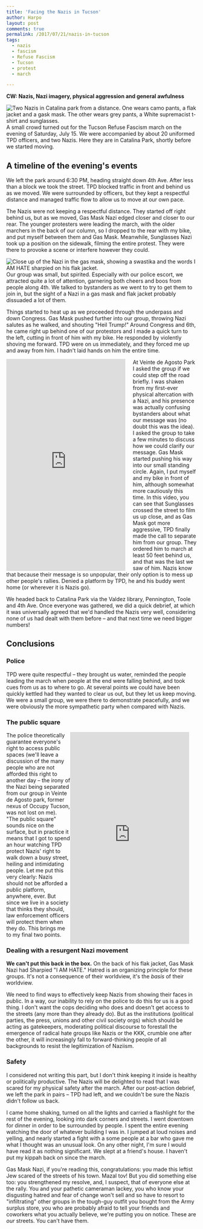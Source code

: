 ```yaml
---
title: 'Facing the Nazis in Tucson'
author: Harpo
layout: post
comments: true
permalink: /2017/07/21/nazis-in-tucson
tags:
  - nazis
  - fascism
  - Refuse Fascism
  - Tucson
  - protest
  - march

---
```


**CW: Nazis, Nazi imagery, physical aggression and general awfulness**

<img src="/assets/media/jekyll/images/2017-07-21/2017-07-15-18.19.50-park.jpg" alt="Two Nazis in Catalina park from a distance.  One wears camo pants, a flak jacket and a gask mask.  The other wears grey pants, a White supremacist t-shirt and sunglasses." class="lightbox-20170721 smallimg rightimg"/>
A small crowd turned out for the Tucson Refuse Fascism march on the evening of Saturday, July 15.  We were accompanied by about 20 uniformed TPD officers, and two Nazis.  Here they are in Catalina Park, shortly before we started moving.

## A timeline of the evening's events

We left the park around 6:30 PM, heading straight down 4th Ave.  After less than a block we took the street.  TPD blocked traffic in front and behind us as we moved.  We were surrounded by officers, but they kept a respectful distance and managed traffic flow to allow us to move at our own pace.

The Nazis were not keeping a respectful distance.  They started off right behind us, but as we moved, Gas Mask Nazi edged closer and closer to our rear.  The younger protesters were leading the march, with the older marchers in the back of our column, so I dropped to the rear with my bike, and put myself between them and Gas Mask.  Meanwhile, Sunglasses Nazi took up a position on the sidewalk, filming the entire protest.  They were there to provoke a scene or interfere however they could.

<img src="/assets/media/jekyll/images/2017-07-21/2017-07-15-18.41.09-gas-mask.jpg" alt="Close up of the Nazi in the gas mask, showing a swastika and the words I AM HATE sharpied on his flak jacket." class="lightbox-20170721 smallimg rightimg"/>
Our group was small, but spirited.  Especially with our police escort, we attracted quite a lot of attention, garnering both cheers and boos from people along 4th.  We talked to bystanders as we went to try to get them to join in, but the sight of a Nazi in a gas mask and flak jacket probably dissuaded a lot of them.

Things started to heat up as we proceeded through the underpass and down Congress.  Gas Mask pushed further into our group, throwing Nazi salutes as he walked, and shouting "Heil Trump!"  Around Congress and 6th, he came right up behind one of our protestors and I made a quick turn to the left, cutting in front of him with my bike.  He responded by violently shoving me forward.  TPD were on us immediately, and they forced me up and away from him.  I hadn't laid hands on him the entire time.

<div style="float:left;clear:both;margin-right:20px;">
  <iframe width="315" height="560" src="https://www.youtube-nocookie.com/embed/fdJNNxZJrNc?rel=0" frameborder="0" allowfullscreen></iframe>
</div>
At Veinte de Agosto Park I asked the group if we could step off the road briefly.  I was shaken from my first-ever physical altercation with a Nazi, and his presence was actually confusing bystanders about what our message was (no doubt this was the idea).  I asked the group to take a few minutes to discuss how we could clarify our message.  Gas Mask started pushing his way into our small standing circle.  Again, I put myself and my bike in front of him, although somewhat more cautiously this time.  In this video, you can see that Sunglasses crossed the street to film us up close, and as Gas Mask got more aggressive, TPD finally made the call to separate him from our group.  They ordered him to march at least 50 feet behind us, and that was the last we saw of him.  Nazis know that because their message is so unpopular, their only option is to mess up other people's rallies.  Denied a platform by TPD, he and his buddy went home (or wherever it is Nazis go).

We headed back to Catalina Park via the Valdez library, Pennington, Toole and 4th Ave.  Once everyone was gathered, we did a quick debrief, at which it was universally agreed that we'd handled the Nazis very well, considering none of us had dealt with them before – and that next time we need bigger numbers!

## Conclusions

### Police

TPD were quite respectful – they brought us water, reminded the people leading the march when people at the end were falling behind, and took cues from us as to where to go.  At several points we could have been quickly kettled had they wanted to clear us out, but they let us keep moving.  We were a small group, we were there to demonstrate peacefully, and we were obviously the more sympathetic party when compared with Nazis.

### The public square

<div style="float:right;clear:both;margin-right:20px;">
  <iframe width="315" height="560" src="https://www.youtube-nocookie.com/embed/01LyxDZMhVQ?rel=0" frameborder="0" allowfullscreen></iframe>
</div>
The police theoretically guarantee everyone's right to access public spaces (we'll leave a discussion of the many people who are not afforded this right to another day – the irony of the Nazi being separated from our group in Veinte de Agosto park, former nexus of Occupy Tucson, was not lost on me).  "The public square" sounds nice on the surface, but in practice it means that I got to spend an hour watching TPD protect Nazis' right to walk down a busy street, heiling and intimidating people.  Let me put this very clearly: Nazis should not be afforded a public platform, anywhere, ever.  But since we live in a society that thinks they should, law enforcement officers will protect them when they do.  This brings me to my final two points.


### Dealing with a resurgent Nazi movement

**We can't put this back in the box.**  On the back of his flak jacket, Gas Mask Nazi had Sharpied "I AM HATE."  Hatred is an organizing principle for these groups.  It's not a consequence of their worldview, it's the *basis* of their worldview.

We need to find ways to effectively keep Nazis from showing their faces in public.  In a way, our inability to rely on the police to do this for us is a good thing.  I don't want the cops deciding who does and doesn't get access to the streets (any more than they already do).  But as the institutions (political parties, the press, unions and other civil society orgs) which should be acting as gatekeepers, moderating political discourse to forestall the emergence of radical hate groups like Nazis or the KKK, crumble one after the other, it will increasingly fall to forward-thinking people of all backgrounds to resist the legitimization of Naziism.

### Safety

I considered not writing this part, but I don't think keeping it inside is healthy or politically productive.  The Nazis will be delighted to read that I was scared for my physical safety after the march.  After our post-action debrief, we left the park in pairs – TPD had left, and we couldn't be sure the Nazis didn't follow us back.

I came home shaking, turned on all the lights and carried a flashlight for the rest of the evening, looking into dark corners and streets.  I went downtown for dinner in order to be surrounded by people.  I spent the entire evening watching the door of whatever building I was in.  I jumped at loud noises and yelling, and nearly started a fight with a some people at a bar who gave me what I thought was an unusual look.  On any other night, I'm sure I would have read it as nothing significant.  We slept at a friend's house.  I haven't put my kippah back on since the march.

Gas Mask Nazi, if you're reading this, congratulations: you made this leftist Jew scared of the streets of his town.  Mazal tov!  But you did something else too: you strengthened my resolve, and, I suspect, that of everyone else at the rally.  You and your pathetic cameraman lackey, you who know your disgusting hatred and fear of change won't sell and so have to resort to "infiltrating" other groups in the tough-guy outfit you bought from the Army surplus store, you who are probably afraid to tell your friends and coworkers what you actually believe, we're putting you on notice.  These are *our* streets.  You can't have them.
